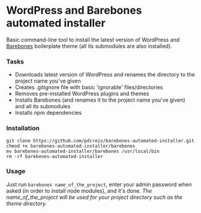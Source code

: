 # WordPress and Barebones automated installer
Basic command-line tool to install the latest version of WordPress and [Barebones](https://github.com/benchmarkstudios/barebones) boilerplate theme (all its submodules are also installed).

### Tasks

* Downloads latest version of WordPress and renames the directory to the project name you've given
* Creates .gitignore file with basic 'ignorable' files/directories
* Removes pre-installed WordPress plugins and themes
* Installs Barebones (and renames it to the project name you've given) and all its submodules
* Installs npm dependencies

### Installation

```
git clone https://github.com/pdcreis/barebones-automated-installer.git
chmod +x barebones-automated-installer/barebones
mv barebones-automated-installer/barebones /usr/local/bin
rm -rf barebones-automated-installer
```

### Usage

Just run `barebones name_of_the_project`, enter your admin password when asked (in order to install node modules), and it's done. 
*The name_of_the_project will be used for your project directory such as the theme directory.*
